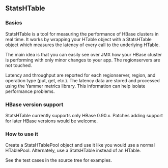 ## StatsHTable

### Basics
StatsHTable is a tool for measuring the performance of HBase clusters in real time. It works by wrapping your HTable object with a StatsHTable object which measures the latency of every call to the underlying HTable.

The main idea is that you can easily see over JMX how your HBase cluster is performing with only minor changes to your app. The regionservers are not touched. 

Latency and throughput are reported for each regionserver, region, and operation type (put, get, etc.). The latency data are stored and processed using the Yammer metrics library. This information can help isolate performance problems.

### HBase version support
StatsHTable currently supports only HBase 0.90.x. Patches adding support for later HBase versions would be welcome.

### How to use it

Create a StatsHTablePool object and use it like you would use a normal HTablePool. Alternately, use a StatsHTable instead of an HTable.

See the test cases in the source tree for examples.

